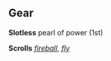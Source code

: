 ## **Gear**

**Slotless** pearl of power (1st)

**Scrolls** *[fireball]*, *[fly]*

[fireball]: :prd-spell-crb:fireball
[fly]: :prd-spell-crb:fly